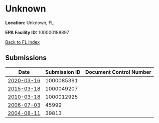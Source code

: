 # Unknown

**Location:** Unknown, FL

**EPA Facility ID:** 100000188897

[Back to FL Index](../../index.md)

## Submissions

| Date | Submission ID | Document Control Number |
|------|--------------|-------------------------|
| [2020-03-16](submissions/1000085391.md) | 1000085391 |  |
| [2015-03-18](submissions/1000049207.md) | 1000049207 |  |
| [2010-03-18](submissions/1000012925.md) | 1000012925 |  |
| [2006-07-03](submissions/45999.md) | 45999 |  |
| [2004-08-11](submissions/39813.md) | 39813 |  |
